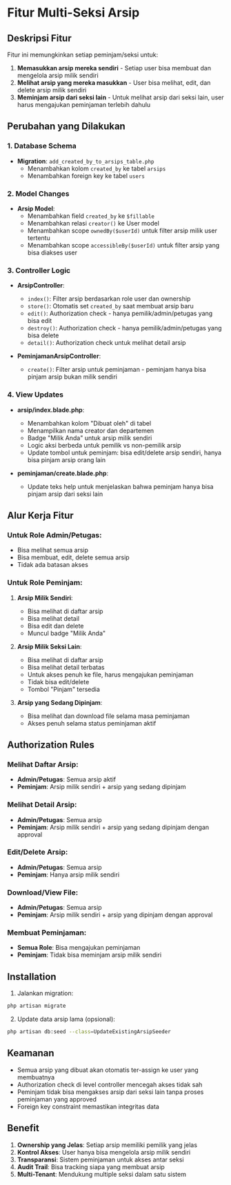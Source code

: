 # Fitur Multi-Seksi Arsip

## Deskripsi Fitur
Fitur ini memungkinkan setiap peminjam/seksi untuk:
1. **Memasukkan arsip mereka sendiri** - Setiap user bisa membuat dan mengelola arsip milik sendiri
2. **Melihat arsip yang mereka masukkan** - User bisa melihat, edit, dan delete arsip milik sendiri
3. **Meminjam arsip dari seksi lain** - Untuk melihat arsip dari seksi lain, user harus mengajukan peminjaman terlebih dahulu

## Perubahan yang Dilakukan

### 1. Database Schema
- **Migration**: `add_created_by_to_arsips_table.php`
  - Menambahkan kolom `created_by` ke tabel `arsips`
  - Menambahkan foreign key ke tabel `users`

### 2. Model Changes
- **Arsip Model**:
  - Menambahkan field `created_by` ke `$fillable`
  - Menambahkan relasi `creator()` ke User model
  - Menambahkan scope `ownedBy($userId)` untuk filter arsip milik user tertentu
  - Menambahkan scope `accessibleBy($userId)` untuk filter arsip yang bisa diakses user

### 3. Controller Logic
- **ArsipController**:
  - `index()`: Filter arsip berdasarkan role user dan ownership
  - `store()`: Otomatis set `created_by` saat membuat arsip baru
  - `edit()`: Authorization check - hanya pemilik/admin/petugas yang bisa edit
  - `destroy()`: Authorization check - hanya pemilik/admin/petugas yang bisa delete
  - `detail()`: Authorization check untuk melihat detail arsip

- **PeminjamanArsipController**:
  - `create()`: Filter arsip untuk peminjaman - peminjam hanya bisa pinjam arsip bukan milik sendiri

### 4. View Updates
- **arsip/index.blade.php**:
  - Menambahkan kolom "Dibuat oleh" di tabel
  - Menampilkan nama creator dan departemen
  - Badge "Milik Anda" untuk arsip milik sendiri
  - Logic aksi berbeda untuk pemilik vs non-pemilik arsip
  - Update tombol untuk peminjam: bisa edit/delete arsip sendiri, hanya bisa pinjam arsip orang lain

- **peminjaman/create.blade.php**:
  - Update teks help untuk menjelaskan bahwa peminjam hanya bisa pinjam arsip dari seksi lain

## Alur Kerja Fitur

### Untuk Role Admin/Petugas:
- Bisa melihat semua arsip
- Bisa membuat, edit, delete semua arsip
- Tidak ada batasan akses

### Untuk Role Peminjam:
1. **Arsip Milik Sendiri**:
   - Bisa melihat di daftar arsip
   - Bisa melihat detail
   - Bisa edit dan delete
   - Muncul badge "Milik Anda"

2. **Arsip Milik Seksi Lain**:
   - Bisa melihat di daftar arsip
   - Bisa melihat detail terbatas
   - Untuk akses penuh ke file, harus mengajukan peminjaman
   - Tidak bisa edit/delete
   - Tombol "Pinjam" tersedia

3. **Arsip yang Sedang Dipinjam**:
   - Bisa melihat dan download file selama masa peminjaman
   - Akses penuh selama status peminjaman aktif

## Authorization Rules

### Melihat Daftar Arsip:
- **Admin/Petugas**: Semua arsip aktif
- **Peminjam**: Arsip milik sendiri + arsip yang sedang dipinjam

### Melihat Detail Arsip:
- **Admin/Petugas**: Semua arsip
- **Peminjam**: Arsip milik sendiri + arsip yang sedang dipinjam dengan approval

### Edit/Delete Arsip:
- **Admin/Petugas**: Semua arsip
- **Peminjam**: Hanya arsip milik sendiri

### Download/View File:
- **Admin/Petugas**: Semua arsip
- **Peminjam**: Arsip milik sendiri + arsip yang dipinjam dengan approval

### Membuat Peminjaman:
- **Semua Role**: Bisa mengajukan peminjaman
- **Peminjam**: Tidak bisa meminjam arsip milik sendiri

## Installation

1. Jalankan migration:
```bash
php artisan migrate
```

2. Update data arsip lama (opsional):
```bash
php artisan db:seed --class=UpdateExistingArsipSeeder
```

## Keamanan

- Semua arsip yang dibuat akan otomatis ter-assign ke user yang membuatnya
- Authorization check di level controller mencegah akses tidak sah
- Peminjam tidak bisa mengakses arsip dari seksi lain tanpa proses peminjaman yang approved
- Foreign key constraint memastikan integritas data

## Benefit

1. **Ownership yang Jelas**: Setiap arsip memiliki pemilik yang jelas
2. **Kontrol Akses**: User hanya bisa mengelola arsip milik sendiri
3. **Transparansi**: Sistem peminjaman untuk akses antar seksi
4. **Audit Trail**: Bisa tracking siapa yang membuat arsip
5. **Multi-Tenant**: Mendukung multiple seksi dalam satu sistem
